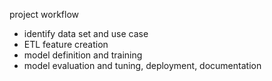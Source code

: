 
project workflow

- identify data set and use case
- ETL feature creation
- model definition and training
- model evaluation and tuning, deployment, documentation
